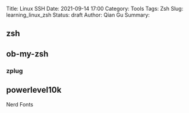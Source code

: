 Title: Linux SSH
Date: 2021-09-14 17:00
Category: Tools
Tags: Zsh
Slug: learning_linux_zsh
Status: draft
Author: Qian Gu
Summary: 

## zsh

## ob-my-zsh

### zplug

## powerlevel10k

Nerd Fonts
